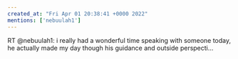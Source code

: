 ```yaml
---
created_at: "Fri Apr 01 20:38:41 +0000 2022"
mentions: ['nebuulah1']
---
```


RT @nebuulah1: i really had a wonderful time speaking with someone today, he actually made my day though his guidance and outside perspecti…